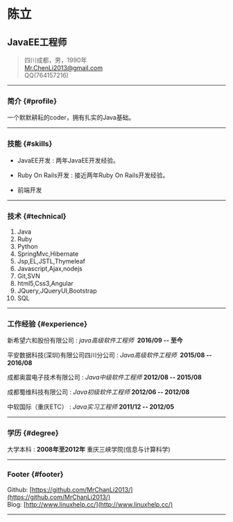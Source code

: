 # 陈立
## JavaEE工程师

> 四川成都，男，1990年  
> [Mr.ChenLi2013@gmail.com](Mr.ChenLi2013@gmail.com)  
> QQ(764157216)

------

### 简介 {#profile}

一个默默耕耘的coder，拥有扎实的Java基础。

------

### 技能 {#skills}

* JavaEE开发
  : 两年JavaEE开发经验。

* Ruby On Rails开发
  : 接近两年Ruby On Rails开发经验。

* 前端开发

-------

### 技术 {#technical}

1. Java
1. Ruby
1. Python
1. SpringMvc,Hibernate
1. Jsp,EL,JSTL,Thymeleaf
1. Javascript,Ajax,nodejs
1. Git,SVN
1. html5,Css3,Angular
1. JQuery,JQueryUI,Bootstrap
1. SQL

------

### 工作经验 {#experience}

新希望六和股份有限公司
: *java高级软件工程师*
  __2016/09 -- 至今__

平安数据科技(深圳)有限公司四川分公司
: *Java高级软件工程师*
  __2015/08 -- 2016/08__

成都奥震电子技术有限公司
: *Java中级软件工程师*
  __2012/08 -- 2015/08__

成都蜀维科技有限公司
: *Java初级软件工程师*
  __2012/06 -- 2012/08__

中软国际（重庆ETC）
: *Java实习工程师*
  __2011/12 -- 2012/05__

------

### 学历 {#degree}

大学本科
:
  __2008年至2012年__
  重庆三峡学院(信息与计算科学)

------

### Footer {#footer}

Github: [https://github.com/MrChanLi2013/](https://github.com/MrChanLi2013/)  
Blog: [http://www.linuxhelp.cc/](http://www.linuxhelp.cc/)

------
